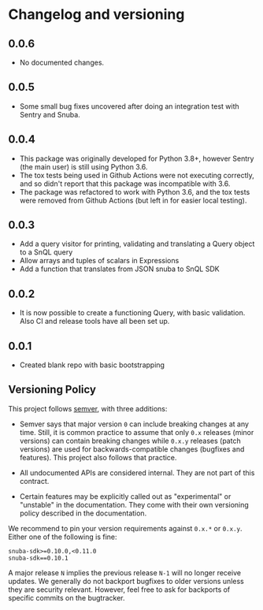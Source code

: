 # Changelog and versioning

## 0.0.6

- No documented changes.

## 0.0.5

- Some small bug fixes uncovered after doing an integration test with Sentry and Snuba.

## 0.0.4

- This package was originally developed for Python 3.8+, however Sentry (the main user) is still using Python 3.6.
- The tox tests being used in Github Actions were not executing correctly, and so didn't report that this package was incompatible with 3.6.
- The package was refactored to work with Python 3.6, and the tox tests were removed from Github Actions (but left in for easier local testing).

## 0.0.3

- Add a query visitor for printing, validating and translating a Query object to a SnQL query
- Allow arrays and tuples of scalars in Expressions
- Add a function that translates from JSON snuba to SnQL SDK

## 0.0.2

- It is now possible to create a functioning Query, with basic validation. Also CI and release tools have all been set up.

## 0.0.1

- Created blank repo with basic bootstrapping

## Versioning Policy

This project follows [semver](https://semver.org/), with three additions:

- Semver says that major version `0` can include breaking changes at any time. Still, it is common practice to assume that only `0.x` releases (minor versions) can contain breaking changes while `0.x.y` releases (patch versions) are used for backwards-compatible changes (bugfixes and features). This project also follows that practice.

- All undocumented APIs are considered internal. They are not part of this contract.

- Certain features may be explicitly called out as "experimental" or "unstable" in the documentation. They come with their own versioning policy described in the documentation.

We recommend to pin your version requirements against `0.x.*` or `0.x.y`.
Either one of the following is fine:

```
snuba-sdk>=0.10.0,<0.11.0
snuba-sdk==0.10.1
```

A major release `N` implies the previous release `N-1` will no longer receive updates. We generally do not backport bugfixes to older versions unless they are security relevant. However, feel free to ask for backports of specific commits on the bugtracker.
